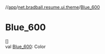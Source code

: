 //[app](../../index.md)/[net.bradball.resume.ui.theme](index.md)/[Blue_600](-blue_600.md)

# Blue_600

[]\
val [Blue_600](-blue_600.md): Color

